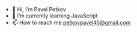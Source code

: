- 👋 Hi, I’m Pavel Petkov
- 🌱 I’m currently learning JavaScript
- 📫 How to reach me petkovpavel45@gmail.com

<!---
petkovpavel45/petkovpavel45 is a ✨ special ✨ repository because its `README.md` (this file) appears on your GitHub profile.
You can click the Preview link to take a look at your changes.
--->
